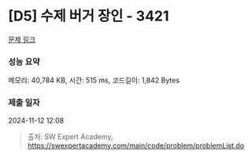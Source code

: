 # [D5] 수제 버거 장인 - 3421 

[문제 링크](https://swexpertacademy.com/main/code/problem/problemDetail.do?contestProbId=AWErcQmKy6kDFAXi) 

### 성능 요약

메모리: 40,784 KB, 시간: 515 ms, 코드길이: 1,842 Bytes

### 제출 일자

2024-11-12 12:08



> 출처: SW Expert Academy, https://swexpertacademy.com/main/code/problem/problemList.do
